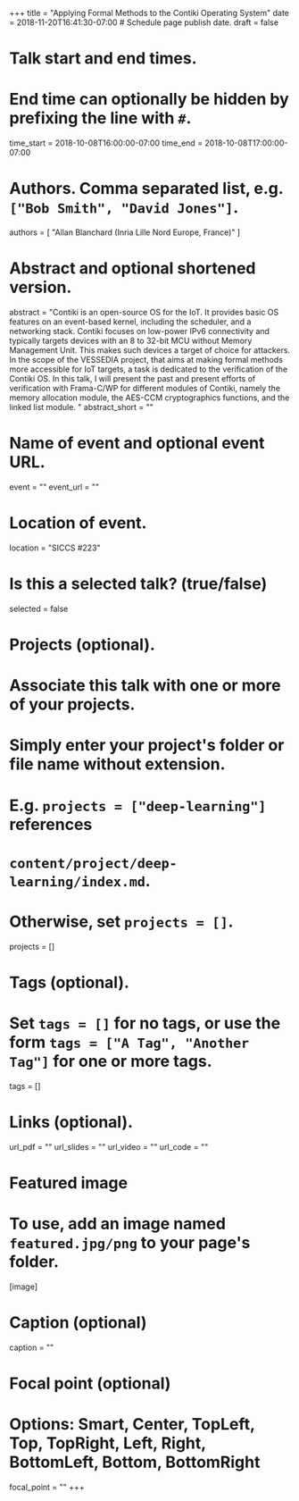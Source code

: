 +++
title = "Applying Formal Methods to the Contiki Operating System"
date = 2018-11-20T16:41:30-07:00  # Schedule page publish date.
draft = false

# Talk start and end times.
#   End time can optionally be hidden by prefixing the line with `#`.
time_start = 2018-10-08T16:00:00-07:00
time_end = 2018-10-08T17:00:00-07:00

# Authors. Comma separated list, e.g. `["Bob Smith", "David Jones"]`.
authors = [ "Allan Blanchard (Inria Lille Nord Europe, France)" ]

# Abstract and optional shortened version.
abstract = "Contiki is an open-source OS for the IoT. It provides basic OS features on an event-based kernel, including the scheduler, and a networking stack. Contiki focuses on low-power IPv6 connectivity and typically targets devices with an 8 to 32-bit MCU without Memory Management Unit. This makes such devices a target of choice for attackers. In the scope of the VESSEDIA project, that aims at making formal methods more accessible for IoT targets, a task is dedicated to the verification of the Contiki OS. In this talk, I will present the past and present efforts of verification with Frama-C/WP for different modules of Contiki, namely the memory allocation module, the AES-CCM cryptographics functions, and the linked list module. "
abstract_short = ""

# Name of event and optional event URL.
event = ""
event_url = ""

# Location of event.
location = "SICCS #223"

# Is this a selected talk? (true/false)
selected = false

# Projects (optional).
#   Associate this talk with one or more of your projects.
#   Simply enter your project's folder or file name without extension.
#   E.g. `projects = ["deep-learning"]` references 
#   `content/project/deep-learning/index.md`.
#   Otherwise, set `projects = []`.
projects = []

# Tags (optional).
#   Set `tags = []` for no tags, or use the form `tags = ["A Tag", "Another Tag"]` for one or more tags.
tags = []

# Links (optional).
url_pdf = ""
url_slides = ""
url_video = ""
url_code = ""

# Featured image
# To use, add an image named `featured.jpg/png` to your page's folder. 
[image]
  # Caption (optional)
  caption = ""

  # Focal point (optional)
  # Options: Smart, Center, TopLeft, Top, TopRight, Left, Right, BottomLeft, Bottom, BottomRight
  focal_point = ""
+++
